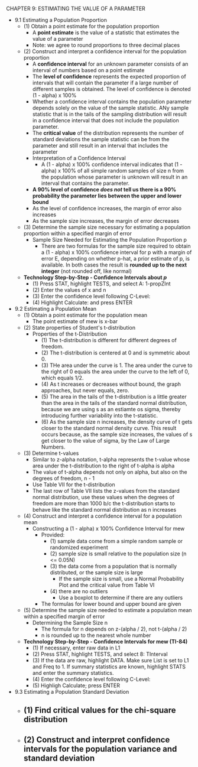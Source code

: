 CHAPTER 9: ESTIMATING THE VALUE OF A PARAMETER

- 9.1 Estimating a Population Proportion
  - (1) Obtain a point estimate for the population proportion
    - A **point estimate** is the value of a statistic that estimates the value of a parameter
    - Note: we agree to round proportions to three decimal places
  - (2) Construct and interpret a confidence interval for the population proportion
    - A **confidence interval** for an unknown parameter consists of an interval of numbers based on a point estimate
    - The **level of confidence** represents the expected proportion of intervals that will contain the parameter if a large number of different samples is obtained. The level of confidence is denoted (1 - alpha) x 100%
    - Whether a confidence interval contains the population parameter depends solely on the value of the sample statistic. ANy sample statistic that is in the tails of the sampling distribution will result in a confidence interval that does not include the population parameter.
    - The **critical value** of the distribution represents the number of standard deviations the sample statistic can be from the parameter and still result in an interval that includes the parameter
    - Interpretation of a Confidence Interval
      - A (1 - alpha) x 100% confidence interval indicates that (1 - alpha) x 100% of all simple random samples of size n from the population whose parameter is unknown will result in an interval that contains the parameter.
    - **A 90% level of confidence *does not* tell us there is a 90% probability the parameter lies between the upper and lower bound**
    - As the level of confidence increases, the margin of error also increases
    - As the sample size increases, the margin of error decreases
  - (3) Determine the sample size necessary for estimating a population proportion within a specified margin of error
    - Sample Size Needed for Estimating the Population Proportion p
      - There are two formulas for the sample size required to obtain a (1 - alpha) x 100% confidence interval for p with a margin of error E, depending on whether p-hat, a prior estimate of p, is available. In both cases the result is **rounded up to the next integer** (not rounded off, like normal)
  - **Technology Step-by-Step - Confidence Intervals about *p***
    - (1) Press STAT, highlight TESTS, and select A: 1-propZInt
    - (2) Enter the values of x and n
    - (3) Enter the confidence level following C-Level:
    - (4) Highlight Calculate: and press ENTER
- 9.2 Estimating a Population Mean
  - (1) Obtain a point estimate for the population mean
    - The point estimate of mew is x-bar
  - (2) State properties of Student's t-distribution
    - Properties of the t-Distribution
      - (1) The t-distribution is different for different degrees of freedom.
      - (2) The t-distribution is centered at 0 and is symmetric about 0.
      - (3) THe area under the curve is 1. The area under the curve to the right of 0 equals the area under the curve to the left of 0, which equals 1/2.
      - (4) As t increases or decreases without bound, the graph approaches, but never equals, zero.
      - (5) The area in the tails of the t-distribution is a little greater than the area in the tails of the standard normal distribution, because we are using s as an estiamte os sigma, thereby introducing further variability into the t-statistic.
      - (6) As the sample size n increases, the density curve of t gets closer to the standard normal density curve. This result occurs because, as the sample size increases, the values of s get closer to the value of sigma, by the Law of Large Numbers.
  - (3) Determine t-values
    - Similar to z-alpha notation, t-alpha represents the t-value whose area under the t-distribution to the right of t-alpha is alpha
    - The value of t-alpha depends not only on alpha, but also on the degrees of freedom, n - 1
    - Use Table VII for the t-distribution
    - The last row of Table VII lists the z-values from the standard normal distribution, use these values when the degrees of freedom are more than 1000 b/c the t-distribution starts to behave like the standard normal distribution as n increases
  - (4) Construct and interpret a confidence interval for a population mean
    - Constructing a (1 - alpha) x 100% Confidence Interval for mew
      - Provided:
        - (1) sample data come from a simple random sample or randomized experiment
        - (2) sample size is small relative to the population size (n <= 0.05N)
        - (3) the data come from a population that is normally distributed, or the sample size is large
          - If the sample size is small, use a Normal Probability Plot and the critical value from Table VI
        - (4) there are no outliers
          - Use a boxplot to determine if there are any outliers
      - The formulas for lower bound and upper bound are given
  - (5) Determine the sample size needed to estimate a population mean within a specified margin of error
    - Determining the Sample Size n
      - The formula for n depends on z-(alpha / 2), not t-(alpha / 2)
      - n is rounded up to the nearest whole number
  - **Technology Step-by-Step - Confidence Intervals for mew (TI-84)**
    - (1) If necessary, enter raw data in L1
    - (2) Press STAT, highlight TESTS, and select 8: TInterval
    - (3) If the data are raw, highlight DATA. Make sure List is set to L1 and Freq to 1. If summary statistics are known, highlight STATS and enter the summary statistics.
    - (4) Enter the confidence level following C-Level:
    - (5) Highligh Calculate; press ENTER
- 9.3 Estimating a Population Standard Deviation
  - (1) Find critical values for the chi-square distribution
    - 
  - (2) Construct and interpret confidence intervals for the population variance and standard deviation
    - 